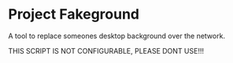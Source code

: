 # Project Fakeground
A tool to replace someones desktop background over the network.

THIS SCRIPT IS NOT CONFIGURABLE, PLEASE DONT USE!!!
